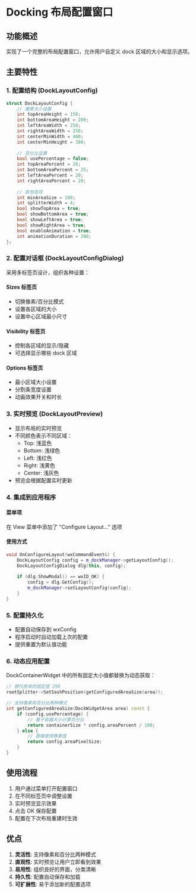 # Docking 布局配置窗口

## 功能概述

实现了一个完整的布局配置窗口，允许用户自定义 dock 区域的大小和显示选项。

## 主要特性

### 1. 配置结构 (DockLayoutConfig)

```cpp
struct DockLayoutConfig {
    // 像素大小设置
    int topAreaHeight = 150;
    int bottomAreaHeight = 200;
    int leftAreaWidth = 250;
    int rightAreaWidth = 250;
    int centerMinWidth = 400;
    int centerMinHeight = 300;
    
    // 百分比设置
    bool usePercentage = false;
    int topAreaPercent = 20;
    int bottomAreaPercent = 25;
    int leftAreaPercent = 20;
    int rightAreaPercent = 20;
    
    // 其他选项
    int minAreaSize = 100;
    int splitterWidth = 4;
    bool showTopArea = true;
    bool showBottomArea = true;
    bool showLeftArea = true;
    bool showRightArea = true;
    bool enableAnimation = true;
    int animationDuration = 200;
};
```

### 2. 配置对话框 (DockLayoutConfigDialog)

采用多标签页设计，组织各种设置：

#### Sizes 标签页
- 切换像素/百分比模式
- 设置各区域的大小
- 设置中心区域最小尺寸

#### Visibility 标签页
- 控制各区域的显示/隐藏
- 可选择显示哪些 dock 区域

#### Options 标签页
- 最小区域大小设置
- 分割条宽度设置
- 动画效果开关和时长

### 3. 实时预览 (DockLayoutPreview)

- 显示布局的实时预览
- 不同颜色表示不同区域：
  - Top: 浅蓝色
  - Bottom: 浅绿色
  - Left: 浅红色
  - Right: 浅黄色
  - Center: 浅灰色
- 预览会根据配置实时更新

### 4. 集成到应用程序

#### 菜单项
在 View 菜单中添加了 "Configure Layout..." 选项

#### 使用方式
```cpp
void OnConfigureLayout(wxCommandEvent&) {
    DockLayoutConfig config = m_dockManager->getLayoutConfig();
    DockLayoutConfigDialog dlg(this, config);
    
    if (dlg.ShowModal() == wxID_OK) {
        config = dlg.GetConfig();
        m_dockManager->setLayoutConfig(config);
    }
}
```

### 5. 配置持久化

- 配置自动保存到 wxConfig
- 程序启动时自动加载上次的配置
- 提供重置为默认值功能

### 6. 动态应用配置

DockContainerWidget 中的所有固定大小值都替换为动态获取：

```cpp
// 替代原来的固定值 250
rootSplitter->SetSashPosition(getConfiguredAreaSize(area));

// 支持像素和百分比两种模式
int getConfiguredAreaSize(DockWidgetArea area) const {
    if (config.usePercentage) {
        // 基于容器大小计算百分比
        return containerSize * config.areaPercent / 100;
    } else {
        // 直接使用像素值
        return config.areaPixelSize;
    }
}
```

## 使用流程

1. 用户通过菜单打开配置窗口
2. 在不同标签页中调整设置
3. 实时预览显示效果
4. 点击 OK 保存配置
5. 配置在下次布局重建时生效

## 优点

1. **灵活性**: 支持像素和百分比两种模式
2. **直观性**: 实时预览让用户立即看到效果
3. **易用性**: 组织良好的界面，分类清晰
4. **持久性**: 配置自动保存和加载
5. **可扩展性**: 易于添加新的配置选项